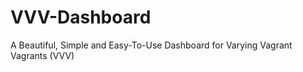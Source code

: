 VVV-Dashboard
=============

A Beautiful, Simple and Easy-To-Use Dashboard for Varying Vagrant Vagrants (VVV)
